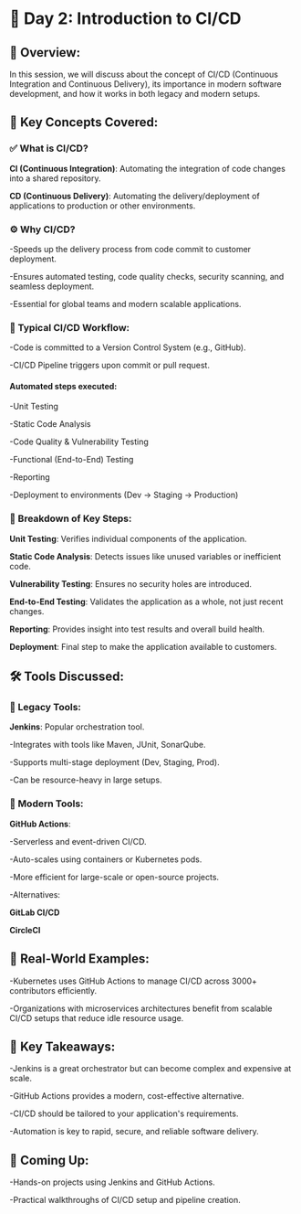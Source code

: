 # 📅 Day 2: Introduction to CI/CD

## 📌 Overview:

In this session, we will discuss about the concept of CI/CD (Continuous Integration and Continuous Delivery), its importance in modern software development, and how it works in both legacy and modern setups.

## 🧠 Key Concepts Covered:

### ✅ What is CI/CD?

**CI (Continuous Integration)**: Automating the integration of code changes into a shared repository.

**CD (Continuous Delivery)**: Automating the delivery/deployment of applications to production or other environments.

### ⚙️ Why CI/CD?

-Speeds up the delivery process from code commit to customer deployment.

-Ensures automated testing, code quality checks, security scanning, and seamless deployment.

-Essential for global teams and modern scalable applications.

### 🔁 Typical CI/CD Workflow:

-Code is committed to a Version Control System (e.g., GitHub).

-CI/CD Pipeline triggers upon commit or pull request.

#### Automated steps executed:

-Unit Testing

-Static Code Analysis

-Code Quality & Vulnerability Testing

-Functional (End-to-End) Testing

-Reporting

-Deployment to environments (Dev → Staging → Production)

### 🧪 Breakdown of Key Steps:

**Unit Testing**: Verifies individual components of the application.

**Static Code Analysis**: Detects issues like unused variables or inefficient code.

**Vulnerability Testing**: Ensures no security holes are introduced.

**End-to-End Testing**: Validates the application as a whole, not just recent changes.

**Reporting**: Provides insight into test results and overall build health.

**Deployment**: Final step to make the application available to customers.

## 🛠 Tools Discussed:

### 🔧 Legacy Tools:

**Jenkins**: Popular orchestration tool.

-Integrates with tools like Maven, JUnit, SonarQube.

-Supports multi-stage deployment (Dev, Staging, Prod).

-Can be resource-heavy in large setups.

### 🚀 Modern Tools:

**GitHub Actions**:

-Serverless and event-driven CI/CD.

-Auto-scales using containers or Kubernetes pods.

-More efficient for large-scale or open-source projects.

-Alternatives:

**GitLab CI/CD**

**CircleCI**

## 🧩 Real-World Examples:

-Kubernetes uses GitHub Actions to manage CI/CD across 3000+ contributors efficiently.

-Organizations with microservices architectures benefit from scalable CI/CD setups that reduce idle resource usage.

## 🧠 Key Takeaways:

-Jenkins is a great orchestrator but can become complex and expensive at scale.

-GitHub Actions provides a modern, cost-effective alternative.

-CI/CD should be tailored to your application's requirements.

-Automation is key to rapid, secure, and reliable software delivery.

## 🔮 Coming Up:

-Hands-on projects using Jenkins and GitHub Actions.

-Practical walkthroughs of CI/CD setup and pipeline creation.

